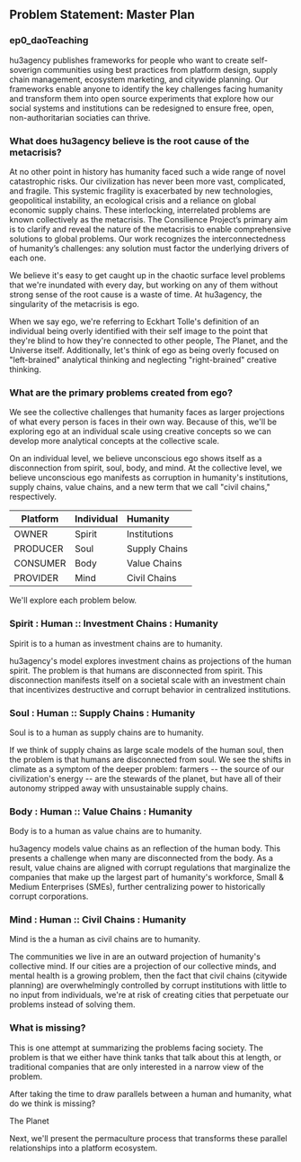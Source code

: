 ## Problem Statement: Master Plan
### ep0_daoTeaching

hu3agency publishes frameworks for people who want to create self-soverign communities using best practices from platform design, supply chain management, ecosystem marketing, and citywide planning. Our frameworks enable anyone to identify the key challenges facing humanity and transform them into open source experiments that explore how our social systems and institutions can be redesigned to ensure free, open, non-authoritarian sociaties can thrive.

### What does hu3agency believe is the root cause of the metacrisis?

At no other point in history has humanity faced such a wide range of novel catastrophic risks. Our civilization has never been more vast, complicated, and fragile. This systemic fragility is exacerbated by new technologies, geopolitical instability, an ecological crisis and a reliance on global economic supply chains. These interlocking, interrelated problems are known collectively as the metacrisis. The Consilience Project’s primary aim is to clarify and reveal the nature of the metacrisis to enable comprehensive solutions to global problems. Our work recognizes the interconnectedness of humanity’s challenges: any solution must factor the underlying drivers of each one.

We believe it's easy to get caught up in the chaotic surface level problems that we're inundated with every day, but working on any of them without strong sense of the root cause is a waste of time. At hu3agency, the singularity of the metacrisis is ego. 

When we say ego, we're referring to Eckhart Tolle's definition of an individual being overly identified with their self image to the point that they're blind to how they're connected to other people, The Planet, and the Universe itself. Additionally, let's think of ego as being overly focused on "left-brained" analytical thinking and neglecting "right-brained" creative thinking.

### What are the primary problems created from ego?

We see the collective challenges that humanity faces as larger projections of what every person is faces in their own way. Because of this, we'll be exploring ego at an individual scale using creative concepts so we can develop more analytical concepts at the collective scale.

On an individual level, we believe unconscious ego shows itself as a disconnection from spirit, soul, body, and mind. At the collective level, we believe unconscious ego manifests as corruption in humanity's institutions, supply chains, value chains, and a new term that we call "civil chains," respectively.

Platform | Individual | Humanity  
--- | --- | :--- 
OWNER      | Spirit | Institutions 
PRODUCER   | Soul   | Supply Chains 
CONSUMER   | Body   | Value Chains 
PROVIDER   | Mind   | Civil Chains 

We'll explore each problem below.

### Spirit : Human :: Investment Chains : Humanity

Spirit is to a human as investment chains are to humanity. 

hu3agency's model explores investment chains as projections of the human spirit. The problem is that humans are disconnected from spirit. This disconnection manifests itself on a societal scale with an investment chain that incentivizes destructive and corrupt behavior in centralized institutions.

### Soul : Human :: Supply Chains : Humanity

Soul is to a human as supply chains are to humanity.

If we think of supply chains as large scale models of the human soul, then the problem is that humans are disconnected from soul. We see the shifts in climate as a symptom of the deeper problem: farmers -- the source of our civilization's energy -- are the stewards of the planet, but have all of their autonomy stripped away with unsustainable supply chains.

### Body : Human :: Value Chains : Humanity

Body is to a human as value chains are to humanity.

hu3agency models value chains as an reflection of the human body. This presents a challenge when many are disconnected from the body. As a result, value chains are aligned with corrupt regulations that marginalize the companies that make up the largest part of humanity's workforce, Small & Medium Enterprises (SMEs), further centralizing power to historically corrupt corporations. 

### Mind : Human :: Civil Chains : Humanity

Mind is the a human as civil chains are to humanity.

The communities we live in are an outward projection of humanity's collective mind. If our cities are a projection of our collective minds, and mental health is a growing problem, then the fact that civil chains (citywide planning) are overwhelmingly controlled by corrupt institutions with little to no input from individuals, we're at risk of creating cities that perpetuate our problems instead of solving them.

### What is missing?

This is one attempt at summarizing the problems facing society. The problem is that we either have think tanks that talk about this at length, or traditional companies that are only interested in a narrow view of the problem. 

After taking the time to draw parallels between a human and humanity, what do we think is missing?

The Planet

Next, we'll present the permaculture process that transforms these parallel relationships into a platform ecosystem.
